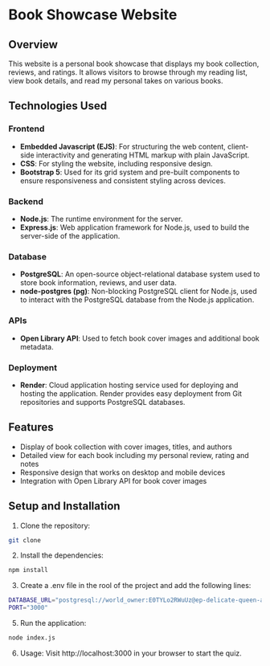 # Book Showcase Website

## Overview
This website is a personal book showcase that displays my book collection, reviews, and ratings. It allows visitors to browse through my reading list, view book details, and read my personal takes on various books.

## Technologies Used

### Frontend
- **Embedded Javascript (EJS)**: For structuring the web content, client-side interactivity and generating HTML markup with plain JavaScript.
- **CSS**: For styling the website, including responsive design.
- **Bootstrap 5**: Used for its grid system and pre-built components to ensure responsiveness and consistent styling across devices.

### Backend
- **Node.js**: The runtime environment for the server.
- **Express.js**: Web application framework for Node.js, used to build the server-side of the application.

### Database
- **PostgreSQL**: An open-source object-relational database system used to store book information, reviews, and user data.
- **node-postgres (pg)**: Non-blocking PostgreSQL client for Node.js, used to interact with the PostgreSQL database from the Node.js application.

### APIs
- **Open Library API**: Used to fetch book cover images and additional book metadata.

### Deployment
- **Render**: Cloud application hosting service used for deploying and hosting the application. Render provides easy deployment from Git repositories and supports PostgreSQL databases.

## Features
- Display of book collection with cover images, titles, and authors
- Detailed view for each book including my personal review, rating and notes
- Responsive design that works on desktop and mobile devices
- Integration with Open Library API for book cover images

## Setup and Installation
1. Clone the repository:
````bash
git clone 
````
2. Install the dependencies:
````bash
npm install
````
3. Create a .env file in the rool of the project and add the following lines:
````bash
DATABASE_URL="postgresql://world_owner:E0TYLo2RWuUz@ep-delicate-queen-a1gxmygl.ap-southeast-1.aws.neon.tech/books_read?sslmode=require"
PORT="3000"
````
5. Run the application:
````bash
node index.js
````
6. Usage:
Visit http://localhost:3000 in your browser to start the quiz.